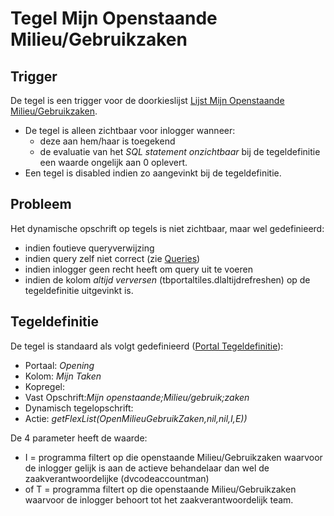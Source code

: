 # Tegel Mijn Openstaande Milieu/Gebruikzaken

## Trigger

De tegel is een trigger voor de doorkieslijst [Lijst Mijn Openstaande Milieu/Gebruikzaken](/docs/probleemoplossing/portalen_en_moduleschermen/openingsportaal/tegel_mijn_openstaande_milieu.gebruik_zaken/lijst_mijn_openstaande_milieu.gebruik_zaken.md).

  * De tegel is alleen zichtbaar voor inlogger wanneer:
    * deze aan hem/haar is toegekend 
    * de evaluatie van het *SQL statement onzichtbaar* bij de tegeldefinitie een waarde ongelijk aan 0 oplevert. 
  * Een tegel is disabled indien zo aangevinkt bij de tegeldefinitie.

## Probleem

Het dynamische opschrift op tegels is niet zichtbaar, maar wel gedefinieerd:

  * indien foutieve queryverwijzing 
  * indien query zelf niet correct (zie [Queries](/docs/instellen_inrichten/queries.md))
  * indien inlogger geen recht heeft om query uit te voeren
  * indien de kolom *altijd verversen* (tbportaltiles.dlaltijdrefreshen) op de tegeldefinitie uitgevinkt is.

## Tegeldefinitie

De tegel is standaard als volgt gedefinieerd ([Portal Tegeldefinitie](/docs/instellen_inrichten/portaldefinitie/portal_tegel.md)):

  * Portaal: *Opening*
  * Kolom: *Mijn Taken*
  * Kopregel:
  * Vast Opschrift:*Mijn openstaande;Milieu/gebruik;zaken*
  * Dynamisch tegelopschrift:
  * Actie: *getFlexList(OpenMilieuGebruikZaken,nil,nil,I,E))*

De 4 parameter heeft de waarde:

  * I = programma filtert op die openstaande Milieu/Gebruikzaken waarvoor de inlogger gelijk is aan de actieve behandelaar dan wel de zaakverantwoordelijke (dvcodeaccountman)
  * of T = programma filtert op die openstaande Milieu/Gebruikzaken waarvoor de inlogger behoort tot het zaakverantwoordelijk team. 

